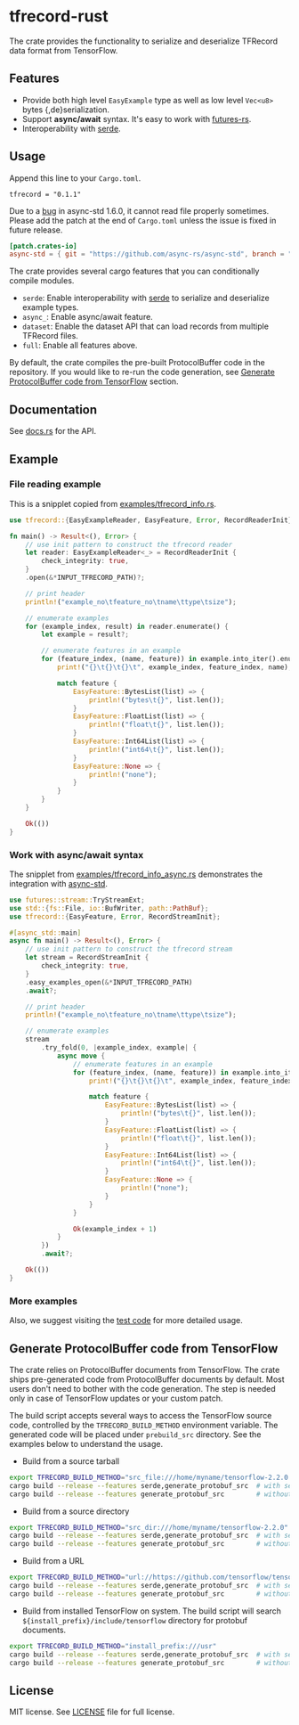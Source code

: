 # tfrecord-rust

The crate provides the functionality to serialize and deserialize TFRecord data format from TensorFlow.

## Features

- Provide both high level `EasyExample` type as well as low level `Vec<u8>` bytes {,de}serialization.
- Support **async/await** syntax. It's easy to work with [futures-rs](https://github.com/rust-lang/futures-rs).
- Interoperability with [serde](https://github.com/serde-rs/serde).

## Usage

Append this line to your `Cargo.toml`.

```
tfrecord = "0.1.1"
```

Due to a [bug](https://github.com/async-rs/async-std/pull/802) in async-std 1.6.0, it cannot read file properly sometimes. Please add the patch at the end of `Cargo.toml` unless the issue is fixed in future release.

```toml
[patch.crates-io]
async-std = { git = "https://github.com/async-rs/async-std", branch = "master" }

```

The crate provides several cargo features that you can conditionally compile modules.

- `serde`: Enable interoperability with [serde](https://github.com/serde-rs/serde) to serialize and deserialize example types.
- `async_`: Enable async/await feature.
- `dataset`: Enable the dataset API that can load records from multiple TFRecord files.
- `full`: Enable all features above.

By default, the crate compiles the pre-built ProtocolBuffer code in the repository. If you would like to re-run the code generation, see [Generate ProtocolBuffer code from TensorFlow](#generate-protocolbuffer-code-from-tensorflow) section.

## Documentation

See [docs.rs](https://docs.rs/tfrecord/) for the API.

## Example

### File reading example

This is a snipplet copied from [examples/tfrecord\_info.rs](examples/tfrecord_info.rs).

```rust
use tfrecord::{EasyExampleReader, EasyFeature, Error, RecordReaderInit};

fn main() -> Result<(), Error> {
    // use init pattern to construct the tfrecord reader
    let reader: EasyExampleReader<_> = RecordReaderInit {
        check_integrity: true,
    }
    .open(&*INPUT_TFRECORD_PATH)?;

    // print header
    println!("example_no\tfeature_no\tname\ttype\tsize");

    // enumerate examples
    for (example_index, result) in reader.enumerate() {
        let example = result?;

        // enumerate features in an example
        for (feature_index, (name, feature)) in example.into_iter().enumerate() {
            print!("{}\t{}\t{}\t", example_index, feature_index, name);

            match feature {
                EasyFeature::BytesList(list) => {
                    println!("bytes\t{}", list.len());
                }
                EasyFeature::FloatList(list) => {
                    println!("float\t{}", list.len());
                }
                EasyFeature::Int64List(list) => {
                    println!("int64\t{}", list.len());
                }
                EasyFeature::None => {
                    println!("none");
                }
            }
        }
    }

    Ok(())
}
```

### Work with async/await syntax

The snipplet from [examples/tfrecord\_info\_async.rs](examples/tfrecord_info_async.rs) demonstrates the integration with [async-std](https://github.com/async-rs/async-std).

```rust
use futures::stream::TryStreamExt;
use std::{fs::File, io::BufWriter, path::PathBuf};
use tfrecord::{EasyFeature, Error, RecordStreamInit};

#[async_std::main]
async fn main() -> Result<(), Error> {
    // use init pattern to construct the tfrecord stream
    let stream = RecordStreamInit {
        check_integrity: true,
    }
    .easy_examples_open(&*INPUT_TFRECORD_PATH)
    .await?;

    // print header
    println!("example_no\tfeature_no\tname\ttype\tsize");

    // enumerate examples
    stream
        .try_fold(0, |example_index, example| {
            async move {
                // enumerate features in an example
                for (feature_index, (name, feature)) in example.into_iter().enumerate() {
                    print!("{}\t{}\t{}\t", example_index, feature_index, name);

                    match feature {
                        EasyFeature::BytesList(list) => {
                            println!("bytes\t{}", list.len());
                        }
                        EasyFeature::FloatList(list) => {
                            println!("float\t{}", list.len());
                        }
                        EasyFeature::Int64List(list) => {
                            println!("int64\t{}", list.len());
                        }
                        EasyFeature::None => {
                            println!("none");
                        }
                    }
                }

                Ok(example_index + 1)
            }
        })
        .await?;

    Ok(())
}
```

### More examples

Also, we suggest visiting the [test code](tests) for more detailed usage.


## Generate ProtocolBuffer code from TensorFlow

The crate relies on ProtocolBuffer documents from TensorFlow. The crate ships pre-generated code from ProtocolBuffer documents by default. Most users don't need to bother with the code generation. The step is needed only in case of TensorFlow updates or your custom patch.

The build script accepts several ways to access the TensorFlow source code, controlled by the `TFRECORD_BUILD_METHOD` environment variable. The generated code will be placed under `prebuild_src` directory. See the examples below to understand the usage.

- Build from a source tarball

```sh
export TFRECORD_BUILD_METHOD="src_file:///home/myname/tensorflow-2.2.0.tar.gz"
cargo build --release --features serde,generate_protobuf_src  # with serde
cargo build --release --features generate_protobuf_src        # without serde
```

- Build from a source directory

```sh
export TFRECORD_BUILD_METHOD="src_dir:///home/myname/tensorflow-2.2.0"
cargo build --release --features serde,generate_protobuf_src  # with serde
cargo build --release --features generate_protobuf_src        # without serde
```

- Build from a URL

```sh
export TFRECORD_BUILD_METHOD="url://https://github.com/tensorflow/tensorflow/archive/v2.2.0.tar.gz"
cargo build --release --features serde,generate_protobuf_src  # with serde
cargo build --release --features generate_protobuf_src        # without serde
```

- Build from installed TensorFlow on system. The build script will search `${install_prefix}/include/tensorflow` directory for protobuf documents.

```sh
export TFRECORD_BUILD_METHOD="install_prefix:///usr"
cargo build --release --features serde,generate_protobuf_src  # with serde
cargo build --release --features generate_protobuf_src        # without serde
```

## License

MIT license. See [LICENSE](LICENSE) file for full license.

